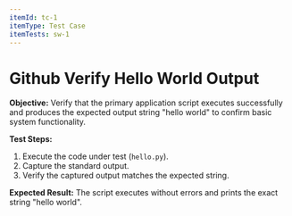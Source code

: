 ```yaml
---
itemId: tc-1
itemType: Test Case
itemTests: sw-1
---
```


# Github Verify Hello World Output

**Objective:** Verify that the primary application script executes successfully and produces the expected output string "hello world" to confirm basic system functionality.

**Test Steps:**

1.  Execute the code under test (`hello.py`).
2.  Capture the standard output.
3.  Verify the captured output matches the expected string.

**Expected Result:** The script executes without errors and prints the exact string "hello world".

